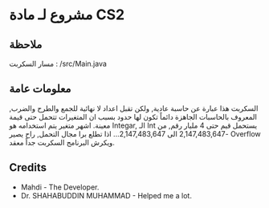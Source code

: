 # مشروع لـ مادة CS2

## ملاحظة
مسار السكربت : /src/Main.java

## معلومات عامة
السكربت هذا عبارة عن حاسبة عادية, ولكن تقبل اعداد لا نهائية للجمع والطرح والضرب, المعروف بالحاسبات الجاهزة دائماً تكون لها حدود بسبب ان المتغيرات تتحمل حتى قيمة معينة.
اشهر متغير يتم استخدامه هو Integar, الـ Int يستحمل قيم حتى 4 مليار رقم, من -2,147,483,647 الى 2,147,483,647... اذا تطلع برا مجال التحمل, راح يصير Overflow ويكرش البرنامج
السكربت جداً معقد.

## Credits
* Mahdi - The Developer.
* Dr. SHAHABUDDIN MUHAMMAD - Helped me a lot.
